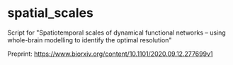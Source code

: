 # spatial_scales
Script for "Spatiotemporal scales of dynamical functional networks – using whole-brain modelling to identify the optimal resolution"

Preprint: https://www.biorxiv.org/content/10.1101/2020.09.12.277699v1
